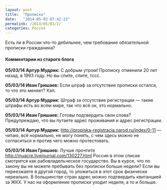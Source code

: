 ```yaml
---
layout: post
title:  "Прописка"
date:   "2014-05-03 07:42:23"
permalink: /2014/05/03/2/
categories: Россея
---
```


Есть ли в России что-то дебильнее, чем требование обязательной
прописки гражданина?


#### Комментарии из старого блога


**05/03/14 Артур Мудрик:** С добрым утром! Прописку отменили 20 лет
  назад, в 1993 году. Но вы спите, спите, тссс.


**05/03/14 Иван Гришаев:** Если штраф за отсутствие прописки остался,
то что это меняет?  Кэп.


**05/03/14 Артур Мудрик:** Штраф за отсутствие регистрации — такие
  штрафы есть во всём мире, так что всё ок, это нормально.


**05/03/14 Иван Гришаев:** Готовы подтвердить свои слова?
  Предупреждаю, что вы путаете адрес проживания и адрес регистрации.


**05/03/14 Артур Мудрик:**
  http://propiska-registracia.narod.ru/index/0-11 — читаю, всё
  нормально, не могу понять, с чем здесь можно не согласиться и против
  чего можно протестовать.


**05/03/14 Иван Гришаев:** Лучше прочтите
http://muacre.livejournal.com/130227.html Россия в этом списке
смотрится как рабовладельческое государство.  Вы в курсе, что по
закону вы не можете пребывать без прописки больше недели? Если вы
переезжаете в другой город, то уложиться в этот срок физически
нереально.  В большинстве стран адрес можно подтвердить квитанцией за
ЖКХ. У нас на оформление прописки уходит неделя, а то и больше.

